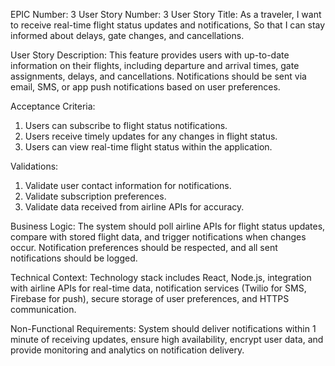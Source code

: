 EPIC Number: 3
User Story Number: 3
User Story Title: As a traveler, I want to receive real-time flight status updates and notifications, So that I can stay informed about delays, gate changes, and cancellations.

User Story Description: This feature provides users with up-to-date information on their flights, including departure and arrival times, gate assignments, delays, and cancellations. Notifications should be sent via email, SMS, or app push notifications based on user preferences.

Acceptance Criteria:
1. Users can subscribe to flight status notifications.
2. Users receive timely updates for any changes in flight status.
3. Users can view real-time flight status within the application.

Validations:
1. Validate user contact information for notifications.
2. Validate subscription preferences.
3. Validate data received from airline APIs for accuracy.

Business Logic: The system should poll airline APIs for flight status updates, compare with stored flight data, and trigger notifications when changes occur. Notification preferences should be respected, and all sent notifications should be logged.

Technical Context: Technology stack includes React, Node.js, integration with airline APIs for real-time data, notification services (Twilio for SMS, Firebase for push), secure storage of user preferences, and HTTPS communication.

Non-Functional Requirements: System should deliver notifications within 1 minute of receiving updates, ensure high availability, encrypt user data, and provide monitoring and analytics on notification delivery.
